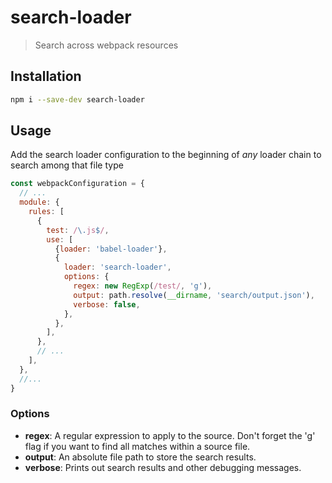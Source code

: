 # search-loader
> Search across webpack resources

## Installation
```bash
npm i --save-dev search-loader
```

## Usage
Add the search loader configuration to the beginning of _any_ loader chain to search among that file type

```javascript
const webpackConfiguration = {
  // ...
  module: {
    rules: [
      {
        test: /\.js$/,
        use: [
          {loader: 'babel-loader'},
          {
            loader: 'search-loader',
            options: {
              regex: new RegExp(/test/, 'g'),
              output: path.resolve(__dirname, 'search/output.json'),
              verbose: false,
            },
          },
        ],
      },
      // ...
    ],
  },
  //...
}
```

### Options

- **regex**: A regular expression to apply to the source. Don't forget the 'g' flag if you want to find all matches
  within a source file.
- **output**: An absolute file path to store the search results.
- **verbose**: Prints out search results and other debugging messages.
